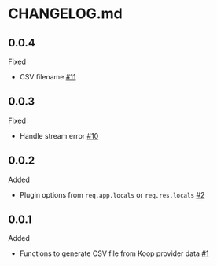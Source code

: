 # CHANGELOG.md

## 0.0.4
Fixed
- CSV filename [#11](https://github.com/koopjs/koop-output-csv/pull/11)

## 0.0.3
Fixed
- Handle stream error [#10](https://github.com/koopjs/koop-output-csv/pull/10)

## 0.0.2
Added
- Plugin options from `req.app.locals` or `req.res.locals` [#2](https://github.com/koopjs/koop-output-csv/pull/4)

## 0.0.1
Added
- Functions to generate CSV file from Koop provider data [#1](https://github.com/koopjs/koop-output-csv/pull/1)